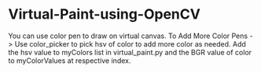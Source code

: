 # Virtual-Paint-using-OpenCV
You can use color pen to draw on virtual canvas.
To Add More Color Pens -> 
  Use color_picker to pick hsv of color to add more color as needed.
  Add the hsv value to myColors list in virtual_paint.py and the BGR value of color to myColorValues at respective index.
